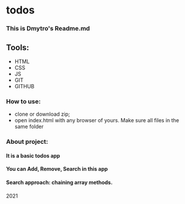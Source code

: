 todos
==========

### This is Dmytro's Readme.md

## Tools:
- HTML
- CSS
- JS
- GIT
- GITHUB

### How to use:
- clone or download zip;
- open index.html with any browser of yours. Make sure all files in the same folder

### About project:

#### It is a basic todos app 
#### You can Add, Remove, Search in this app
#### Search approach: chaining array methods.
####
2021
